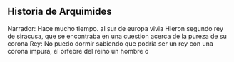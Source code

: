 ## Historia de Arquimides
Narrador: Hace mucho tiempo. al sur de europa vivia HIeron segundo rey de siracusa,
que se encontraba en una cuestion acerca de la pureza de su corona
Rey: No puedo dormir sabiendo que podria ser un rey con una corona impura, el orfebre del reino un hombre o
<!--stackedit_data:
eyJoaXN0b3J5IjpbLTE1MjU2NjI0MDldfQ==
-->